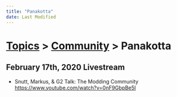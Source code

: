 ```yaml
---
title: "Panakotta"
date: Last Modified
---
```

# [Topics](../../topics.md) > [Community](../../topics/community.md) > Panakotta

## February 17th, 2020 Livestream
* Snutt, Markus, & G2 Talk: The Modding Community https://www.youtube.com/watch?v=0nF9GbpBe5I
